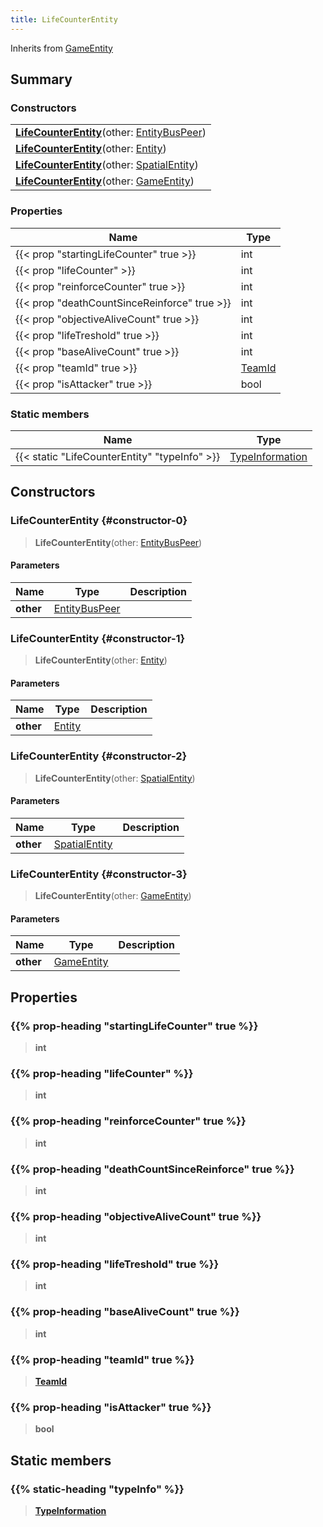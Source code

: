 ```yaml
---
title: LifeCounterEntity
---
```


Inherits from [GameEntity](/vext/ref/server/type/gameentity)

## Summary

### Constructors

|  |
| --- |
| **[LifeCounterEntity](#constructor-0)**(other: [EntityBusPeer](/vext/ref/shared/type/entitybuspeer)) |
| **[LifeCounterEntity](#constructor-1)**(other: [Entity](/vext/ref/shared/type/entity)) |
| **[LifeCounterEntity](#constructor-2)**(other: [SpatialEntity](/vext/ref/shared/type/spatialentity)) |
| **[LifeCounterEntity](#constructor-3)**(other: [GameEntity](/vext/ref/server/type/gameentity)) |

### Properties

| Name | Type |
| ---- | ---- |
| {{< prop "startingLifeCounter" true >}} | int |
| {{< prop "lifeCounter" >}} | int |
| {{< prop "reinforceCounter" true >}} | int |
| {{< prop "deathCountSinceReinforce" true >}} | int |
| {{< prop "objectiveAliveCount" true >}} | int |
| {{< prop "lifeTreshold" true >}} | int |
| {{< prop "baseAliveCount" true >}} | int |
| {{< prop "teamId" true >}} | [TeamId](/vext/ref/fb/teamid) |
| {{< prop "isAttacker" true >}} | bool |

### Static members

| Name | Type |
| ---- | ---- |
| {{< static "LifeCounterEntity" "typeInfo" >}} | [TypeInformation](/vext/ref/shared/type/typeinformation) |

## Constructors

### LifeCounterEntity {#constructor-0}

> **LifeCounterEntity**(other: [EntityBusPeer](/vext/ref/shared/type/entitybuspeer))

#### Parameters

| Name | Type | Description |
| ---- | ---- | ----------- |
| **other** | [EntityBusPeer](/vext/ref/shared/type/entitybuspeer) |  |

### LifeCounterEntity {#constructor-1}

> **LifeCounterEntity**(other: [Entity](/vext/ref/shared/type/entity))

#### Parameters

| Name | Type | Description |
| ---- | ---- | ----------- |
| **other** | [Entity](/vext/ref/shared/type/entity) |  |

### LifeCounterEntity {#constructor-2}

> **LifeCounterEntity**(other: [SpatialEntity](/vext/ref/shared/type/spatialentity))

#### Parameters

| Name | Type | Description |
| ---- | ---- | ----------- |
| **other** | [SpatialEntity](/vext/ref/shared/type/spatialentity) |  |

### LifeCounterEntity {#constructor-3}

> **LifeCounterEntity**(other: [GameEntity](/vext/ref/server/type/gameentity))

#### Parameters

| Name | Type | Description |
| ---- | ---- | ----------- |
| **other** | [GameEntity](/vext/ref/server/type/gameentity) |  |

## Properties

### {{% prop-heading "startingLifeCounter" true %}}

> **int**

### {{% prop-heading "lifeCounter" %}}

> **int**

### {{% prop-heading "reinforceCounter" true %}}

> **int**

### {{% prop-heading "deathCountSinceReinforce" true %}}

> **int**

### {{% prop-heading "objectiveAliveCount" true %}}

> **int**

### {{% prop-heading "lifeTreshold" true %}}

> **int**

### {{% prop-heading "baseAliveCount" true %}}

> **int**

### {{% prop-heading "teamId" true %}}

> **[TeamId](/vext/ref/fb/teamid)**

### {{% prop-heading "isAttacker" true %}}

> **bool**

## Static members

### {{% static-heading "typeInfo" %}}

> **[TypeInformation](/vext/ref/shared/type/typeinformation)**


